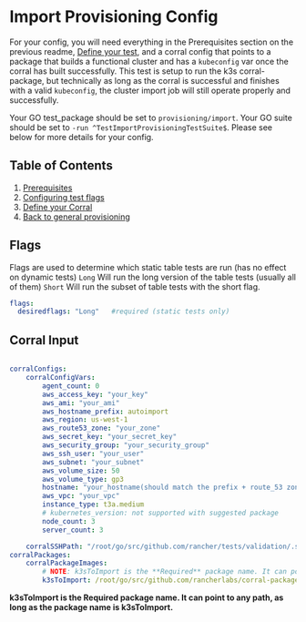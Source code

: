 # Import Provisioning Config

For your config, you will need everything in the Prerequisites section on the previous readme, [Define your test](#provisioning-input), and a corral config that points to a package that builds a functional cluster and has a `kubeconfig` var once the corral has built successfully. This test is setup to run the k3s corral-package, but technically as long as the corral is successful and finishes with a valid `kubeconfig`, the cluster import job will still operate properly and successfully. 

Your GO test_package should be set to `provisioning/import`.
Your GO suite should be set to `-run ^TestImportProvisioningTestSuite$`.
Please see below for more details for your config. 


## Table of Contents
1. [Prerequisites](../README.md)
2. [Configuring test flags](#Flags)
3. [Define your Corral](#corral-input)
4. [Back to general provisioning](../README.md)

## Flags
Flags are used to determine which static table tests are run (has no effect on dynamic tests) 
`Long` Will run the long version of the table tests (usually all of them)
`Short` Will run the subset of table tests with the short flag.

```yaml
flags:
  desiredflags: "Long"   #required (static tests only)
```

## Corral Input

```yaml

corralConfigs:
    corralConfigVars:
        agent_count: 0
        aws_access_key: "your_key"
        aws_ami: "your_ami"
        aws_hostname_prefix: autoimport
        aws_region: us-west-1
        aws_route53_zone: "your_zone"
        aws_secret_key: "your_secret_key"
        aws_security_group: "your_security_group"
        aws_ssh_user: "your_user"
        aws_subnet: "your_subnet"
        aws_volume_size: 50
        aws_volume_type: gp3
        hostname: "your_hostname(should match the prefix + route_53 zone)"
        aws_vpc: "your_vpc"
        instance_type: t3a.medium
        # kubernetes_version: not supported with suggested package
        node_count: 3
        server_count: 3

    corralSSHPath: "/root/go/src/github.com/rancher/tests/validation/.ssh/<your_ssh_key>"
corralPackages:
    corralPackageImages:
        # NOTE: k3sToImport is the **Required** package name. It can point to any path, as long as the package name is k3sToImport.
        k3sToImport: /root/go/src/github.com/rancherlabs/corral-packages/dist/aws-k3s-v1.26.8-k3s1
```

**k3sToImport is the **Required** package name. It can point to any path, as long as the package name is k3sToImport.**
